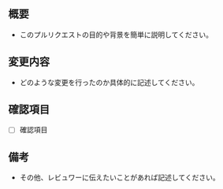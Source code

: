 ## 概要
- このプルリクエストの目的や背景を簡単に説明してください。

## 変更内容
- どのような変更を行ったのか具体的に記述してください。

## 確認項目
- [ ] 確認項目

## 備考
- その他、レビュワーに伝えたいことがあれば記述してください。